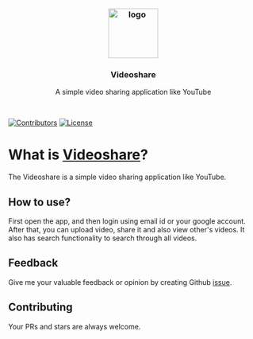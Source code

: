 <h3 align="center">
    <a href="#">
        <img height="100" src="https://raw.githubusercontent.com/mdebrahim98/Videoshare/master/logo.png" alt="logo" title="Videoshare">
    </a>
</h1>
<h3 align="center">
Videoshare
</h3>
<p align="center">
A simple video sharing application like YouTube
</p>
<br>

[![Contributors](https://img.shields.io/github/contributors/mdebrahim98/Videoshare.svg)](https://github.com/mdebrahim98/Videoshare/graphs/contributors)
[![License](https://img.shields.io/github/license/mdebrahim98/Videoshare.svg)](https://github.com/mdebrahim98/Videoshare/blob/master/LICENSE)

# What is [Videoshare](https://relieved-suspenders-ray.cyclic.app/)?

The Videoshare is a simple video sharing application like YouTube.

## How to use?

First open the app, and then login using email id or your google account. After that, you can upload video, share it and also view other's videos. It also has search functionality to search through all videos. 

## Feedback

Give me your valuable feedback or opinion by creating Github [issue](https://github.com/mdebrahim98/Videoshare/issues/new).

## Contributing

Your PRs and stars are always welcome.

